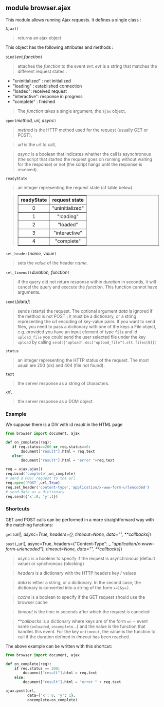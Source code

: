 module **browser.ajax**
-----------------------

This module allows running Ajax requests. It defines a single class :

`Ajax()`
> returns an ajax object

This object has the following attributes and methods :

`bind(`_evt,function_`)`
> attaches the _function_ to the event _evt_. _evt_ is a string that matches
> the different request states :

- "uninitialized" : not initialized
- "loading" : established connection
- "loaded": received request
- "interactive": response in progress
- "complete" : finished

> The _function_ takes a single argument, the `ajax` object.

`open(`_method, url, async_`)`
> _method_ is the HTTP method used for the request (usually GET or POST),

> _url_ is the url to call,

> _async_ is a boolean that indicates whether the call is asynchronous (the
> script that started the request goes on running without waiting for the
> response) or not (the script hangs until the response is received).


`readyState`
> an integer representing the request state (cf table below).

<blockquote>
<table cellspacing=0 cellpadding=4 border=1>
<tr><th>
readyState
</th><th>
request state
</th></tr>
<tr><td align="center">0</td><td>"uninitialized"</td></tr>
<tr><td align="center">1</td><td align="center">"loading"</td></tr>
<tr><td align="center">2</td><td align="center">"loaded"</td></tr>
<tr><td align="center">3</td><td align="center">"interactive"</td></tr>
<tr><td align="center">4</td><td align="center">"complete"</td></tr>
</table>
</blockquote>

`set_header(`_name, value_`)`
> sets the _value_ of the header _name_.

`set_timeout(`_duration, function_`)`
> if the query did not return response within _duration_ in seconds, it will
> cancel the query and execute the _function_. This function cannot have
> arguments.

`send(`_[data]_`)`
> sends (starts) the request. The optional argument _data_ is ignored if the
> method is not POST ; it must be a dictionary, or a string representing the url
> encoding of key-value pairs. If you want to send files, you need to pass
> a dictionary with one of the keys a File object, e.g. provided you have
> an input element of type `file` and id `upload_file` you could send the
> user selected file under the key `upload` by calling
> `send({'upload':doc["upload_file"].elt.files[0]})`

`status`
> an integer representing the HTTP status of the request. The most usual are
> 200 (ok) and 404 (file not found).

`text`
> the server response as a string of characters.

`xml`
> the server response as a DOM object.

### Example

We suppose there is a DIV with id _result_ in the HTML page

```python
from browser import document, ajax

def on_complete(req):
   if req.status==200 or req.status==0:
       document["result"].html = req.text
   else:
       document["result"].html = "error "+req.text

req = ajax.ajax()
req.bind('complete',on_complete)
# send a POST request to the url
req.open('POST',url,True)
req.set_header('content-type','application/x-www-form-urlencoded')
# send data as a dictionary
req.send({'x':0, 'y':1})
```

### Shortcuts

GET and POST calls can be performed in a more straightforward way with the
matching functions:

`get(`_url[, async=True, headers={}, timeout=None, data="", **callbacks]_`)`

`post(`_url[, async=True, headers={"Content-Type": _
_"application/x-www-form-urlencoded"}, timeout=None, data="", **callbacks]_`)`

> _async_ is a boolean to specify if the request is asynchronous
> (default value) or synchronous (blocking)

> _headers_ is a dictionary with the HTTP headers key / values

> _data_ is either a string, or a dictionary. In the second case, the
> dictionary is converted into a string of the form `x=1&y=2`.

> _cache_ is a boolean to specify if the GET request should use the browser
> cache

> _timeout_ is the time in seconds after which the request is canceled

> _**callbacks_ is a dictionary where keys are of the form
> `on` + event name (`onloaded`, `oncomplete`...) and the value is the
> function that handles this event. For the key `ontimeout`, the value
> is the function to call if the duration defined in _timeout_ has been
> reached.

The above example can be written with this shortcut:

```python
from browser import document, ajax

def on_complete(req):
    if req.status == 200:
        document["result"].html = req.text
    else:
        document["result"].html = "error " + req.text

ajax.post(url,
          data={'x': 0, 'y': 1},
          oncomplete=on_complete)
```